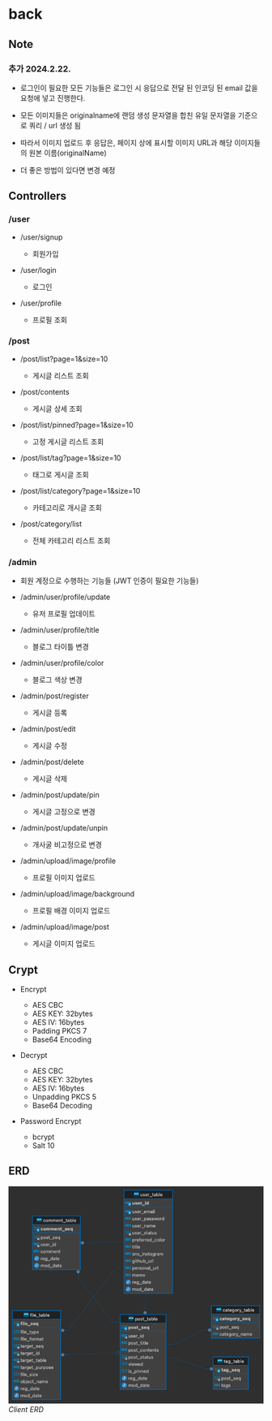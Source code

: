 # back

## Note

### 추가 2024.2.22.

- 로그인이 필요한 모든 기능들은 로그인 시 응답으로 전달 된 인코딩 된 email 값을 요청에 넣고 진행한다.

- 모든 이미지들은 originalname에 랜덤 생성 문자열을 합친 유일 문자열을 기준으로 쿼리 / url 생성 됨
- 따라서 이미지 업로드 후 응답은, 페이지 상에 표시할 이미지 URL과 해당 이미지들의 원본 이름(originalName)
- 더 좋은 방법이 있다면 변경 예정

## Controllers

### /user

- /user/signup
    - 회원가입

- /user/login
    - 로그인

- /user/profile
    - 프로필 조회

### /post

- /post/list?page=1&size=10
    - 게시글 리스트 조회

- /post/contents
    - 게시글 상세 조회

- /post/list/pinned?page=1&size=10
    - 고정 게시글 리스트 조회

- /post/list/tag?page=1&size=10
    - 태그로 게시글 조회

- /post/list/category?page=1&size=10
    - 카테고리로 개시글 조회

- /post/category/list
    - 전체 카테고리 리스트 조회

### /admin

- 회원 계정으로 수행하는 기능들 (JWT 인증이 필요한 기능들)

- /admin/user/profile/update
    - 유저 프로필 업데이트

- /admin/user/profile/title
    - 블로그 타이틀 변경

- /admin/user/profile/color
    - 블로그 색상 변경

- /admin/post/register
    - 게시글 등록

- /admin/post/edit
    - 게시글 수정

- /admin/post/delete
    - 게시글 삭제

- /admin/post/update/pin
    - 게시글 고정으로 변경

- /admin/post/update/unpin
    - 개사굴 비고정으로 변경

- /admin/upload/image/profile
    - 프로필 이미지 업로드

- /admin/upload/image/background
    - 프로필 배경 이미지 업로드

- /admin/upload/image/post
    - 게시글 이미지 업로드

## Crypt

- Encrypt
    - AES CBC
    - AES KEY: 32bytes
    - AES IV: 16bytes
    - Padding PKCS 7
    - Base64 Encoding

- Decrypt
    - AES CBC
    - AES KEY: 32bytes
    - AES IV: 16bytes
    - Unpadding PKCS 5
    - Base64 Decoding

- Password Encrypt
    - bcrypt
    - Salt 10

## ERD

<img src="blog_db_erd.png"/>
<em>Client ERD</em>
